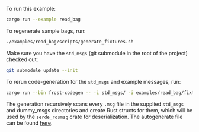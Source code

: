 
To run this example:
```bash
cargo run --example read_bag
```

To regenerate sample bags, run:
```bash
./examples/read_bag/scripts/generate_fixtures.sh
```

Make sure you have the `std_msgs` (git submodule in the root of the project) checked out:
```bash
git submodule update --init
```

To rerun code-generation for the `std_msgs` and example messages, run:
```bash
cargo run --bin frost-codegen -- -i std_msgs/ -i examples/read_bag/fixtures/dummy_msgs/ -o ./examples/read_bag/src/msgs.rs
```

The generation recursively scans every `.msg` file in the supplied `std_msgs` and dummy_msgs directories and create Rust structs for them, which will be used by the `serde_rosmsg` crate for deserialization. 
The autogenerate file can be found [here](src/msgs.rs). 